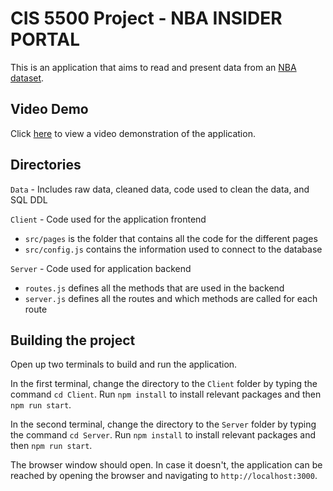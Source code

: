 # CIS 5500 Project - NBA INSIDER PORTAL

This is an application that aims to read and present data from an [NBA dataset](https://www.kaggle.com/datasets/nathanlauga/nba-games?select=games.csv). 

## Video Demo

Click [here](https://drive.google.com/file/d/1IarU7ygMw4ZLtCIM1IkkXwNZ9cNl9XH6/view?usp=drive_link) to view a video demonstration of the application.

## Directories

`Data` - Includes raw data, cleaned data, code used to clean the data, and SQL DDL

`Client` - Code used for the application frontend

- `src/pages` is the folder that contains all the code for the different pages
- `src/config.js` contains the information used to connect to the database

`Server` - Code used for application backend

- `routes.js` defines all the methods that are used in the backend
- `server.js` defines all the routes and which methods are called for each route

## Building the project

Open up two terminals to build and run the application.

In the first terminal, change the directory to the `Client` folder by typing the command `cd Client`. Run `npm install` to install relevant packages and then `npm run start`.

In the second terminal, change the directory to the `Server` folder by typing the command `cd Server`. Run `npm install` to install relevant packages and then `npm run start`.

The browser window should open. In case it doesn't, the application can be reached by opening the browser and navigating to `http://localhost:3000`.
